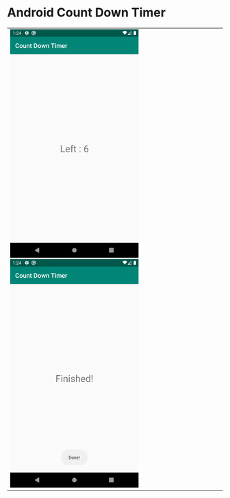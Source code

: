 # Android Count Down Timer

<table>
  <tr>
    <td>
<img src= "https://github.com/mertkolgu/Android-CountDownTimer/blob/master/app/src/main/res/screenshots/Screenshot_1573554266.png" width = 300>
<img src= "https://github.com/mertkolgu/Android-CountDownTimer/blob/master/app/src/main/res/screenshots/Screenshot_1573554275.png" width = 300>
    </td>
   </tr>
</table>

